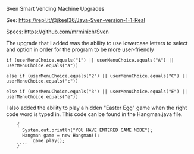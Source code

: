 Sven Smart Vending Machine Upgrades

See: https://repl.it/@jkeel36/Java-Sven-version-1-1-Real

Specs: https://github.com/mrminich/Sven

The upgrade that I added was the ability to use lowercase letters to select and option in order for the program to be more user-friendly

```
if (userMenuChoice.equals("1") || userMenuChoice.equals("A") || userMenuChoice.equals("a"))

else if (userMenuChoice.equals("2") || userMenuChoice.equals("C") || userMenuChoice.equals("c"))

else if (userMenuChoice.equals("3") || userMenuChoice.equals("E") || userMenuChoice.equals("e"))
```

I also added the ability to play a hidden "Easter Egg" game when the right code word is typed in. This code can be found in the Hangman.java file.

```else if (userMenuChoice.equals("minich") || userMenuChoice.equals("Minich") || userMenuChoice.equals("MINICH"))
    {
      System.out.println("YOU HAVE ENTERED GAME MODE");
      Hangman game = new Hangman();
          game.play();
    }```
